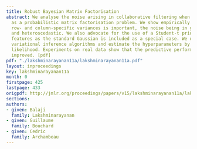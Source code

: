 ```yaml
---
title: Robust Bayesian Matrix Factorisation
abstract: We analyse the noise arising in collaborative filtering when formalised
  as a probabilistic matrix factorisation problem. We show empirically that modelling
  row- and column-specific variances is important, the noise being in general non-Gaussian
  and heteroscedastic. We also advocate for the use of a Student-t prior for the latent
  features as the standard Gaussian is included as a special case. We derive several
  variational inference algorithms and estimate the hyperparameters by type-II maximum
  likelihood. Experiments on real data show that the predictive performance is significantly
  improved. [pdf]
pdf: "./lakshminarayanan11a/lakshminarayanan11a.pdf"
layout: inproceedings
key: lakshminarayanan11a
month: 0
firstpage: 425
lastpage: 433
origpdf: http://jmlr.org/proceedings/papers/v15/lakshminarayanan11a/lakshminarayanan11a.pdf
sections: 
authors:
- given: Balaji
  family: Lakshminarayanan
- given: Guillaume
  family: Bouchard
- given: Cedric
  family: Archambeau
---
```

